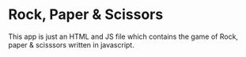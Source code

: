 #  Rock, Paper & Scissors

This app is just an HTML and JS file which contains the game of Rock, paper & scisssors written in javascript.


